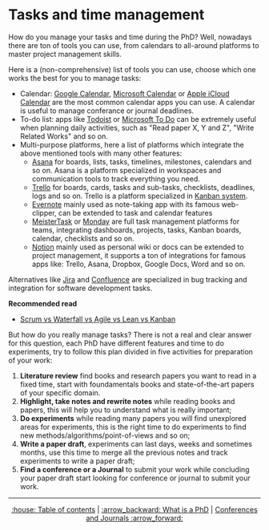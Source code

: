 # Tasks and time management
How do you manage your tasks and time during the PhD?
Well, nowadays there are ton of tools you can use, from calendars to all-around platforms to master project management skills.

Here is a (non-comprehensive) list of tools you can use, choose which one works the best for you to manage tasks:
* Calendar: [Google Calendar](https://www.google.com/calendar), [Microsoft Calendar](https://office.live.com/start/Calendar.aspx) or [Apple iCloud Calendar](https://www.icloud.com/calendar) are the most common calendar apps you can use. A calendar is useful to manage conferance or journal deadlines.
* To-do list: apps like [Todoist](https://todoist.com/) or [Microsoft To Do](https://todo.microsoft.com/tasks/) can be extremely useful when planning daily activities, such as "Read paper X, Y and Z", "Write Related Works" and so on.
* Multi-purpose platforms, here a list of platforms which integrate the above mentioned tools with many other features:
  + [Asana](https://asana.com/) for boards, lists, tasks, timelines, milestones, calendars and so on. Asana is a platform specialized in workspaces and communication tools to track everything you need.
  + [Trello](https://trello.com/) for boards, cards, tasks and sub-tasks, checklists, deadlines, logs and so on. Trello is a platform specialized in [Kanban system](https://en.wikipedia.org/wiki/Kanban).
  + [Evernote](https://evernote.com/) mainly used as note-taking app with its famous web-clipper, can be extended to task and calendar features
  + [MeisterTask](https://www.meistertask.com/) or [Monday](https://monday.com/) are full task management platforms for teams, integrating dashboards, projects, tasks, Kanban boards, calendar, checklists and so on.
  + [Notion](https://www.notion.so/) mainly used as personal wiki or docs can be extended to project management, it supports a ton of integrations for famous apps like: Trello, Asana, Dropbox, Google Docs, Word and so on.
  
Alternatives like [Jira](https://www.atlassian.com/software/jira) and [Confluence](https://www.atlassian.com/software/confluence) are specialized in bug tracking and integration for software development tasks.

**Recommended read**
* [Scrum vs Waterfall vs Agile vs Lean vs Kanban](https://www.visual-paradigm.com/scrum/scrum-vs-waterfall-vs-agile-vs-lean-vs-kanban/)

But how do you really manage tasks? There is not a real and clear answer for this question, each PhD have different features and time to do experiments, try to follow this plan divided in five activities for preparation of your work:
1. **Literature review** find books and research papers you want to read in a fixed time, start with foundamentals books and state-of-the-art papers of your specific domain. 
2. **Highlight, take notes and rewrite notes** while reading books and papers, this will help you to understand what is really important;
3. **Do experiments** while reading many papers you will find unexplored areas for experiments, this is the right time to do experiments to find new methods/algorithms/point-of-views and so on;
4. **Write a paper draft**, experiments can last days, weeks and sometimes months, use this time to merge all the previous notes and track experiments to write a paper draft;
5. **Find a conference or a Journal** to submit your work while concluding your paper draft start looking for conference or journal to submit your work.

---
<div align="center">
<a href='https://github.com/ric-sar/ultimate_phd_student_guide'>:house: Table of contents</a> | 
<a href='https://github.com/ric-sar/ultimate_phd_student_guide/blob/main/what_is_a_phd.md'>:arrow_backward: What is a PhD</a> |
<a href='https://github.com/ric-sar/ultimate_phd_student_guide/blob/main/conferences_and_journals.md'>Conferences and Journals :arrow_forward:</a>
</div>
